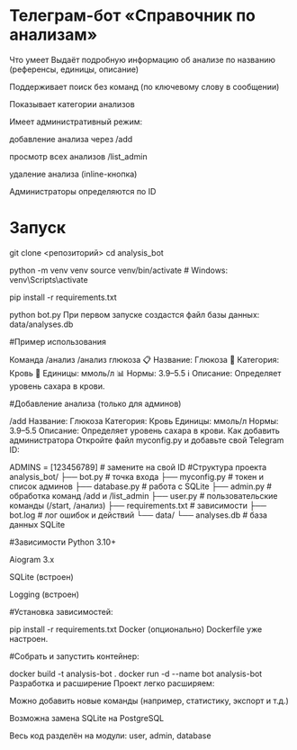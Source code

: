 # Телеграм-бот «Справочник по анализам»
Что умеет
Выдаёт подробную информацию об анализе по названию (референсы, единицы, описание)

Поддерживает поиск без команд (по ключевому слову в сообщении)

Показывает категории анализов

Имеет административный режим:

добавление анализа через /add

просмотр всех анализов /list_admin

удаление анализа (inline-кнопка)

Администраторы определяются по ID

# Запуск

git clone <репозиторий>
cd analysis_bot

python -m venv venv
source venv/bin/activate  # Windows: venv\Scripts\activate

pip install -r requirements.txt

python bot.py
При первом запуске создастся файл базы данных: data/analyses.db

#Пример использования

Команда /анализ
/анализ глюкоза
📋 Название: Глюкоза
🧪 Категория: Кровь
📏 Единицы: ммоль/л
📊 Нормы: 3.9–5.5
ℹ️ Описание: Определяет уровень сахара в крови.

#Добавление анализа (только для админов)

/add
Название: Глюкоза
Категория: Кровь
Единицы: ммоль/л
Нормы: 3.9–5.5
Описание: Определяет уровень сахара в крови.
Как добавить администратора
Откройте файл myconfig.py и добавьте свой Telegram ID:

ADMINS = [123456789]  # замените на свой ID
#Структура проекта
analysis_bot/
├── bot.py                # точка входа
├── myconfig.py           # токен и список админов
├── database.py           # работа с SQLite
├── admin.py              # обработка команд /add и /list_admin
├── user.py               # пользовательские команды (/start, /анализ)
├── requirements.txt      # зависимости
├── bot.log               # лог ошибок и действий
└── data/
    └── analyses.db       # база данных SQLite

#Зависимости
Python 3.10+

Aiogram 3.x

SQLite (встроен)

Logging (встроен)

#Установка зависимостей:

pip install -r requirements.txt
Docker (опционально)
Dockerfile уже настроен.

#Собрать и запустить контейнер:

docker build -t analysis-bot .
docker run -d --name bot analysis-bot
Разработка и расширение
Проект легко расширяем:

Можно добавить новые команды (например, статистику, экспорт и т.д.)

Возможна замена SQLite на PostgreSQL

Весь код разделён на модули: user, admin, database
